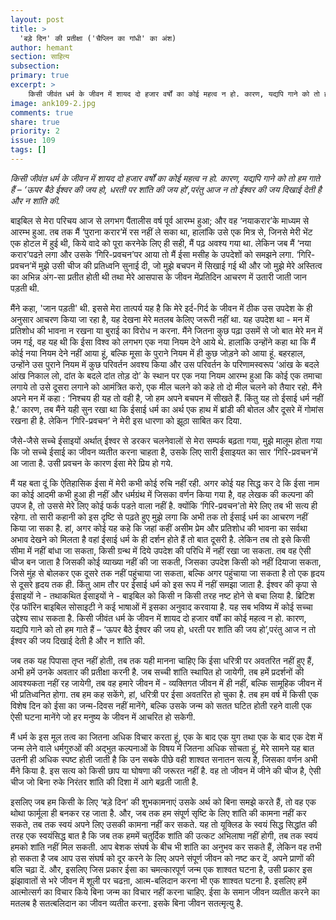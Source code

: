 ```yaml
---
layout: post
title: >
  'बड़े दिन' की प्रतीक्षा ('चैप्लिन का गांधी' का अंश)
author: hemant
section: साहित्य
subsection:
primary: true
excerpt: >
    किसी जीवंत धर्म के जीवन में शायद दो हजार वर्षों का कोई महत्व न हो. कारण, यद्यपि गाने को तो हम गाते हैं – ‘ऊपर बैठे ईश्वर की जय हो, धरती पर शांति की जय हो’,परंतु आज न तो ईश्वर की जय दिखाई देती है और न शांति की.
image: ank109-2.jpg
comments: true
share: true
priority: 2
issue: 109
tags: []
---
```


*किसी जीवंत धर्म के जीवन में शायद दो हजार वर्षों का कोई महत्व न हो. कारण, यद्यपि गाने को तो हम गाते हैं – ‘ऊपर बैठे ईश्वर की जय हो, धरती पर शांति की जय हो’,परंतु आज न तो ईश्वर की जय दिखाई देती है और न शांति की.*

बाइबिल से मेरा परिचय आज से लगभग पैंतालीस वर्ष पूर्व आरम्भ हुआ; और वह ‘नयाकरार’के माध्यम से आरम्भ हुआ. तब तक मैं ‘पुराना करार’में रस नहीं ले सका था, हालांकि उसे एक मित्र से, जिनसे मेरी भेंट एक होटल में हुई थी, किये वादे को पूरा करनेके लिए ही सही, मैं पढ़ अवश्य गया था. लेकिन जब मैं ‘नया करार’पढऩे लगा और उसके ‘गिरि-प्रवचन’पर आया तो मैं ईसा मसीह के उपदेशों को समझने लगा. ‘गिरि-प्रवचन’में मुझे उसी चीज की प्रतिध्वनि सुनाई दी, जो मुझे बचपन में सिखाई गई थी और जो मुझे मेरे अस्तित्व का अभिन्न अंग-सा प्रतीत होती थी तथा मेरे आसपास के जीवन मेंप्रतिदिन आचरण में उतारी जाती जान पड़ती थी.

मैंने कहा, 'जान पड़ती' थी. इससे मेरा तात्पर्य यह है कि मेरे इर्द-गिर्द के जीवन में ठीक उस उपदेश के ही अनुसार आचरण किया जा रहा है, यह देखना मेरे मतलब केलिए जरूरी नहीं था. यह उपदेश था - मन में प्रतिशोध की भावना न रखना या बुराई का विरोध न करना. मैंने जितना कुछ पढ़ा उसमें से जो बात मेरे मन में जम गई, वह यह थी कि ईसा विश्व को लगभग एक नया नियम देने आये थे. हालांकि उन्होंने कहा था कि मैं कोई नया नियम देने नहीं आया हूं, बल्कि मूसा के पुराने नियम में ही कुछ जोड़ने को आया हूं. बहरहाल, उन्होंने उस पुराने नियम में कुछ परिवर्तन अवश्य किया और उस परिवर्तन के परिणामस्वरूप ‘आंख के बदले आंख निकाल लो, दांत के बदले दांत तोड़ दो’ के स्थान पर एक नया नियम आरम्भ हुआ कि कोई एक तमाचा लगाये तो उसे दूसरा लगाने को आमंत्रित करो, एक मील चलने को कहे तो दो मील चलने को तैयार रहो.
मैंने अपने मन में कहा : ‘निश्चय ही यह तो वही है, जो हम अपने बचपन में सीखते हैं. किंतु यह तो ईसाई धर्म नहीं है.’ कारण, तब मैंने यही सुन रखा था कि ईसाई धर्म का अर्थ एक हाथ में ब्रांडी की बोतल और दूसरे में गोमांस रखना ही है. लेकिन ‘गिरि-प्रवचन’ ने मेरी इस धारणा को झूठा साबित कर दिया.

जैसे-जैसे सच्चे ईसाइयों अर्थात् ईश्वर से डरकर चलनेवालों से मेरा सम्पर्क बढ़ता गया, मुझे मालूम होता गया कि जो सच्चे ईसाई का जीवन व्यतीत करना चाहता है, उसके लिए सारी ईसाइयत का सार ‘गिरि-प्रवचन’में आ जाता है. उसी प्रवचन के कारण ईसा मेरे प्रिय हो गये.

मैं यह बता दूं कि ऐतिहासिक ईसा में मेरी कभी कोई रुचि नहीं रही. अगर कोई यह सिद्ध कर दे कि ईसा नाम का कोई आदमी कभी हुआ ही नहीं और धर्मग्रंथ में जिसका वर्णन किया गया है, वह लेखक की कल्पना की उपज है, तो उससे मेरे लिए कोई फर्क पडऩे वाला नहीं है. क्योंकि ‘गिरि-प्रवचन’तो मेरे लिए तब भी सत्य ही रहेगा.
तो सारी कहानी को इस दृष्टि से पढ़ते हुए मुझे लगा कि अभी तक तो ईसाई धर्म का आचरण नहीं किया जा सका है. हां, अगर कोई यह कहे कि जहां कहीं असीम प्रेम और प्रतिशोध की भावना का सर्वथा अभाव देखने को मिलता है वहां ईसाई धर्म के ही दर्शन होते हैं तो बात दूसरी है. लेकिन तब तो इसे किसी सीमा में नहीं बांधा जा सकता, किसी ग्रन्थ में दिये उपदेश की परिधि में नहीं रखा जा सकता. तब वह ऐसी चीज बन जाता है जिसकी कोई व्याख्या नहीं की जा सकती, जिसका उपदेश किसी को नहीं दियाजा सकता, जिसे मुंह से बोलकर एक दूसरे तक नहीं पहुंचाया जा सकता, बल्कि अगर पहुंचाया जा सकता है तो एक हृदय से दूसरे हृदय तक ही. किंतु आम तौर पर ईसाई धर्म को इस रूप में नहीं समझा जाता है.
ईश्वर की कृपा से ईसाइयों ने - तथाकथित ईसाइयों ने - बाइबिल को किसी न किसी तरह नष्ट होने से बचा लिया है. ब्रिटिश ऐंड फॉरिन बाइबिल सोसाइटी ने कई भाषाओं में इसका अनुवाद करवाया है. यह सब भविष्य में कोई सच्चा उद्देश्य साध सकता है. किसी जीवंत धर्म के जीवन में शायद दो हजार वर्षों का कोई महत्व न हो. कारण, यद्यपि गाने को तो हम गाते हैं – ‘ऊपर बैठे ईश्वर की जय हो, धरती पर शांति की जय हो’,परंतु आज न तो ईश्वर की जय दिखाई देती है और न शांति की.

जब तक यह पिपासा तृप्त नहीं होती, तब तक यही मानना चाहिए कि ईसा धरित्री पर अवतरित नहीं हुए हैं, अभी हमें उनके अवतार की प्रतीक्षा करनी है. जब सच्ची शांति स्थापित हो जायेगी, तब हमें प्रदर्शनों की आवश्यकता नहीं रह जायेगी, तब वह हमारे जीवन में - व्यक्तिगत जीवन में ही नहीं, बल्कि सामूहिक जीवन में भी प्रतिध्वनित होगा. तब हम कह सकेंगे, हां, धरित्री पर ईसा अवतरित हो चुका है. तब हम वर्ष में किसी एक विशेष दिन को ईसा का जन्म-दिवस नहीं मानेंगे, बल्कि उसके जन्म को सतत घटित होती रहने वाली एक ऐसी घटना मानेंगे जो हर मनुष्य के जीवन में आचरित हो सकेगी.

मैं धर्म के इस मूल तत्व का जितना अधिक विचार करता हूं, एक के बाद एक युग तथा एक के बाद एक देश में जन्म लेने वाले धर्मगुरुओं की अद्भुत कल्पनाओं के विषय में जितना अधिक सोचता हूं, मेरे सामने यह बात उतनी ही अधिक स्पष्ट होती जाती है कि उन सबके पीछे वही शाश्वत सनातन सत्य है, जिसका वर्णन अभी मैंने किया है. इस सत्य को किसी छाप या घोषणा की जरूरत नहीं है. वह तो जीवन में जीने की चीज है, ऐसी चीज जो बिना रुके निरंतर शांति की दिशा में आगे बढ़ती जाती है.

इसलिए जब हम किसी के लिए ‘बड़े दिन’ की शुभकामनाएं उसके अर्थ को बिना समझे करते हैं, तो वह एक थोथा फार्मूला ही बनकर रह जाता है. और, जब तक हम संपूर्ण सृष्टि के लिए शांति की कामना नहीं कर सकते, तब तक स्वयं अपने लिए उसकी कामना नहीं कर सकते. यह तो यूक्लिड के स्वयं सिद्ध सिद्धांत की तरह एक स्वयंसिद्ध बात है कि जब तक हममें चतुर्दिक शांति की उत्कट अभिलाषा नहीं होगी, तब तक स्वयं हमको शांति नहीं मिल सकती. आप बेशक संघर्ष के बीच भी शांति का अनुभव कर सकते हैं, लेकिन वह तभी हो सकता है जब आप उस संघर्ष को दूर करने के लिए अपने संपूर्ण जीवन को नष्ट कर दें, अपने प्राणों की बलि चढ़ा दें. और, इसलिए जिस प्रकार ईसा का चमत्कारपूर्ण जन्म एक शाश्वत घटना है, उसी प्रकार इस झंझावातों से भरे जीवन में शूली पर चढऩा, आत्म-बलिदान करना भी एक शाश्वत घटना है. इसलिए हमें आत्मोत्सर्ग का विचार किये बिना जन्म का विचार नहीं करना चाहिए. ईसा के समान जीवन व्यतीत करने का मतलब है सतत्बलिदान का जीवन व्यतीत करना. इसके बिना जीवन सतत्मृत्यु है.
